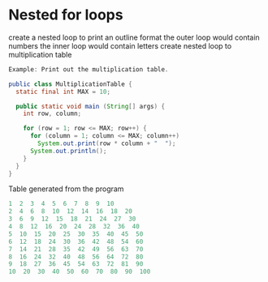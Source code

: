 # Nested for loops

create a nested loop to print an outline format 
the outer loop would contain numbers the inner loop would contain letters
create nested loop to multiplication table

```java
Example: Print out the multiplication table.

public class MultiplicationTable {
  static final int MAX = 10;

  public static void main (String[] args) {
    int row, column;

    for (row = 1; row <= MAX; row++) {
      for (column = 1; column <= MAX; column++)
        System.out.print(row * column + "  ");
      System.out.println();
    }
  }
}

```
Table generated from the program
```java
1  2  3  4  5  6  7  8  9  10  
2  4  6  8  10  12  14  16  18  20  
3  6  9  12  15  18  21  24  27  30  
4  8  12  16  20  24  28  32  36  40  
5  10  15  20  25  30  35  40  45  50  
6  12  18  24  30  36  42  48  54  60  
7  14  21  28  35  42  49  56  63  70  
8  16  24  32  40  48  56  64  72  80  
9  18  27  36  45  54  63  72  81  90  
10  20  30  40  50  60  70  80  90  100
```

